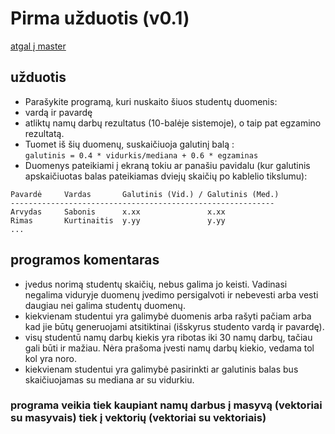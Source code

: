 # Pirma užduotis (v0.1)
[atgal į master](https://github.com/auteea/Obj_programavimas/tree/main)

## užduotis
- Parašykite programą, kuri nuskaito šiuos studentų duomenis:
- vardą ir pavardę
- atliktų namų darbų rezultatus (10-balėje sistemoje), o taip pat egzamino rezultatą.
- Tuomet iš šių duomenų, suskaičiuoja galutinį balą :  
`galutinis = 0.4 * vidurkis/mediana + 0.6 * egzaminas`
 - Duomenys pateikiami į ekraną tokiu ar panašiu pavidalu (kur galutinis apskaičiuotas balas pateikiamas dviejų skaičių po kablelio tikslumu):
``` 
Pavardė     Vardas       Galutinis (Vid.) / Galutinis (Med.)
-----------------------------------------------------------
Arvydas     Sabonis      x.xx               x.xx
Rimas       Kurtinaitis  y.yy               y.yy
...
```
## programos komentaras
- įvedus norimą studentų skaičių, nebus galima jo keisti. Vadinasi negalima viduryje duomenų įvedimo persigalvoti ir nebevesti arba vesti daugiau nei galima studentų duomenų.
- kiekvienam studentui yra galimybė duomenis arba rašyti pačiam arba kad jie būtų generuojami atsitiktinai (išskyrus studento vardą ir pavardę).
- visų studentū namų darbų kiekis yra ribotas iki 30 namų darbų, tačiau gali būti ir mažiau. Nėra prašoma įvesti namų darbų kiekio, vedama tol kol yra noro.
- kiekvienam studentui yra galimybė pasirinkti ar galutinis balas bus skaičiuojamas su mediana ar su vidurkiu.

### programa veikia tiek kaupiant namų darbus į masyvą (vektoriai su masyvais) tiek į vektorių (vektoriai su vektoriais)
